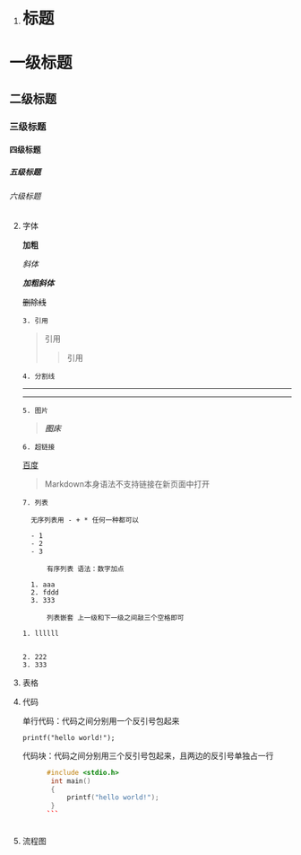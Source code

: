 1. # 标题

# 一级标题

## 二级标题

### 三级标题

#### 四级标题

##### 五级标题

###### 六级标题

   2. 字体

      **加粗**

      *斜体*

      ***加粗斜体***

      ~~删除线~~

          3. 引用

        > 引用
        >
        > > 引用

          4. 分割线

      ___

      ***

          5. 图片

        >***图床***

          6. 超链接

        [百度](https://www.baidu.com "title")

        > Markdown本身语法不支持链接在新页面中打开

          7. 列表
        
          	无序列表用 - + * 任何一种都可以
        
          	- 1
          	- 2
          	- 3
    
          		有序列表 语法：数字加点
    
          	1. aaa
          	2. fddd
          	3. 333
    
          		列表嵌套 上一级和下一级之间敲三个空格即可
    
          1. llllll
          	
          	
          2. 222
          3. 333
      
8. 表格
      
9. 代码
      
   单行代码：代码之间分别用一个反引号包起来
      
   `printf("hello world!");`
      
   代码块：代码之间分别用三个反引号包起来，且两边的反引号单独占一行
      
   ```c++
         #include <stdio.h>
          int main()
          {
              printf("hello world!");
          }
         ```
      
10. 流程图
      

